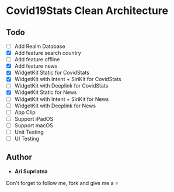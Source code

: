 # Covid19Stats Clean Architecture

## Todo
* [ ] Add Realm Database
* [x] Add feature search country
* [ ] Add feature offline
* [x] Add feature news
* [x] WidgetKit Static for CovidStats
* [x] WidgetKit with Intent + SiriKit for CovidStats
* [ ] WidgetKit with Deeplink for CovidStats
* [x] WidgetKit Static for News
* [ ] WidgetKit with Intent + SiriKit for News
* [ ] WidgetKit with Deeplink for News
* [ ] App Clip
* [ ] Support iPadOS
* [ ] Support macOS
* [ ] Unit Testing
* [ ] UI Testing

## Author

* **Ari Supriatna**

Don't forget to follow me, fork and give me a ⭐
